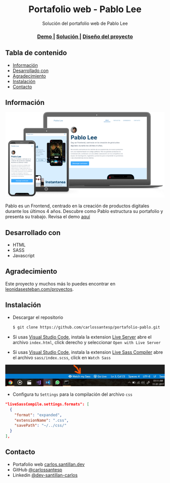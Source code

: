 <h1 align="center">Portafolio web - Pablo Lee</h1>

<div align="center">
  Solución del portafolio web de Pablo Lee
</div>

<div align="center">
  <h3>
    <a href="https://carlossantesp.github.io/portafolio-pablo/">
      Demo
    </a>
    <span> | </span>
    <a href="https://github.com/carlossantesp/portafolio-pablo">
      Solución
    </a>
    <span> | </span>
    <a href="https://leonidasesteban.com/proyectos/portafolio-pablo">
      Diseño del proyecto
    </a>
  </h3>
</div>

## Tabla de contenido

- [Información](#información)
- [Desarrollado con](#desarrollado-con)
- [Agradecimiento](#agradecimiento)
- [Instalación](#instalación)
- [Contacto](#contacto)

## Información

![screenshot-pablo](./pablo.png)

Pablo es un Frontend, centrado en la creación de productos digitales durante los últimos 4 años. Descubre como Pablo estructura su portafolio y presenta su trabajo. Revisa el demo [aquí](https://carlossantesp.github.io/portafolio-pablo/)

## Desarrollado con

- HTML
- SASS
- Javascript

## Agradecimiento

Este proyecto y muchos más lo puedes encontrar en [leonidasesteban.com/proyectos](https://leonidasesteban.com/proyectos).

## Instalación

- Descargar el repositorio
  ```bash
  $ git clone https://github.com/carlossantesp/portafolio-pablo.git
  ```

- Si usas [Visual Studio Code](https://code.visualstudio.com/), instala la extension [Live Server](https://marketplace.visualstudio.com/items?itemName=ritwickdey.LiveServer) abre el archivo `index.html`, click derecho y seleccionar `Open with Live Server`

- Si usas [Visual Studio Code](https://code.visualstudio.com/), instala la extension [Live Sass Compiler](https://marketplace.visualstudio.com/items?itemName=ritwickdey.live-sass) abre el archivo `sass/index.scss`, click en `Watch Sass`

![Watch Sass](https://raw.githubusercontent.com/ritwickdey/vscode-live-sass-compiler/master/images/Screenshot/statusbar.jpg)

- Configura tu `Settings` para la compilación del archivo `css`

```json
"liveSassCompile.settings.formats": [
  {
    "format": "expanded",
    "extensionName": ".css",
    "savePath": "~/../css/"
  }
],
```

## Contacto

- Portafolio web [carlos.santillan.dev](https://carlos.santillan.dev)
- GitHub [@carlossantesp](https://github.com/carlossantesp)
- Linkedin [@dev-santillan-carlos](https://www.linkedin.com/in/dev-santillan-carlos)